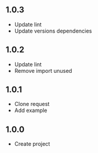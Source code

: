 ## 1.0.3

* Update lint
* Update versions dependencies

## 1.0.2

* Update lint
* Remove import unused

## 1.0.1

* Clone request
* Add example


## 1.0.0

* Create project
